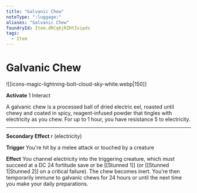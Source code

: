```yaml
---
title: "Galvanic Chew"
noteType: ":luggage:"
aliases: "Galvanic Chew"
foundryId: Item.dRCq6jRZHtIxipds
tags:
  - Item
---
```


# Galvanic Chew
![[icons-magic-lightning-bolt-cloud-sky-white.webp|150]]

**Activate** 1 Interact

A galvanic chew is a processed ball of dried electric eel, roasted until chewy and coated in spicy, reagent-infused powder that tingles with electricity as you chew. For up to 1 hour, you have resistance 5 to electricity.

* * *

**Secondary Effect** r (electricity)

**Trigger** You're hit by a melee attack or touched by a creature

**Effect** You channel electricity into the triggering creature, which must succeed at a DC 24 fortitude save or be [[Stunned 1]] (or [[Stunned 1|Stunned 2]] on a critical failure). The chew becomes inert. You're then temporarily immune to galvanic chews for 24 hours or until the next time you make your daily preparations.
